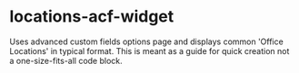 locations-acf-widget
====================

Uses advanced custom fields options page and displays common 'Office Locations' in typical format. This is meant as a guide for quick creation not a one-size-fits-all code block.
